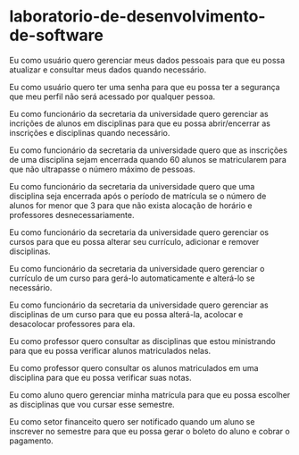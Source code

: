 # laboratorio-de-desenvolvimento-de-software
Eu como usuário quero gerenciar meus dados pessoais para que eu possa atualizar e consultar meus dados quando necessário.

Eu como usuário quero ter uma senha para que eu possa ter a segurança que meu perfil não será acessado por qualquer pessoa.

Eu como funcionário da secretaria da universidade quero gerenciar as incrições de alunos em disciplinas para que eu possa abrir/encerrar as inscrições e disciplinas quando necessário.

Eu como funcionário da secretaria da universidade quero que as inscrições de uma disciplina sejam encerrada quando 60 alunos se matricularem para que não ultrapasse o número máximo de pessoas.

Eu como funcionário da secretaria da universidade quero que uma disciplina seja encerrada após o período de matrícula se o número de alunos for menor que 3 para que não exista alocação de horário e professores desnecessariamente.

Eu como funcionário da secretaria da universidade quero gerenciar os cursos para que eu possa alterar seu currículo, adicionar e remover disciplinas.

Eu como funcionário da secretaria da universidade quero gerenciar o currículo de um curso para gerá-lo automaticamente e alterá-lo se necessário.

Eu como funcionário da secretaria da universidade quero gerenciar as disciplinas de um curso para que eu possa alterá-la, acolocar e desacolocar professores para ela.

Eu como professor quero consultar as disciplinas que estou ministrando para que eu possa verificar alunos matriculados nelas.

Eu como professor quero consultar os alunos matriculados em uma disciplina para que eu possa verificar suas notas.

Eu como aluno quero gerenciar minha matrícula para que eu possa escolher as disciplinas que vou cursar esse semestre.

Eu como setor financeito quero ser notificado quando um aluno se inscrever no semestre para que eu possa gerar o boleto do aluno e cobrar o pagamento.
